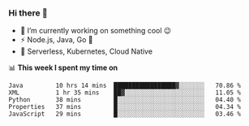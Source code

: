 ### Hi there 👋

<!--
**nodejh/nodejh** is a ✨ _special_ ✨ repository because its `README.md` (this file) appears on your GitHub profile.

Here are some ideas to get you started:

- 🔭 I’m currently working on ...
- 🌱 I’m currently learning ...
- 👯 I’m looking to collaborate on ...
- 🤔 I’m looking for help with ...
- 💬 Ask me about ...
- 📫 How to reach me: ...
- 😄 Pronouns: ...
- ⚡ Fun fact: ...
-->

- 🔭 I’m currently working on something cool :wink:
- ⚡ Node.js, Java, Go :thought_balloon:
- 🤖 Serverless, Kubernetes, Cloud Native

📊 **This week I spent my time on**

<!--START_SECTION:waka-->
```text
Java         10 hrs 14 mins  █████████████████▓░░░░░░░   70.86 % 
XML          1 hr 35 mins    ██▓░░░░░░░░░░░░░░░░░░░░░░   11.05 % 
Python       38 mins         █░░░░░░░░░░░░░░░░░░░░░░░░   04.40 % 
Properties   37 mins         █░░░░░░░░░░░░░░░░░░░░░░░░   04.34 % 
JavaScript   29 mins         █░░░░░░░░░░░░░░░░░░░░░░░░   03.46 % 
```
<!--END_SECTION:waka-->


<!--
:traffic_light: **Visitors**

![visitors](https://visitor-badge.glitch.me/badge?page_id=nodejh.nodejh)
-->

